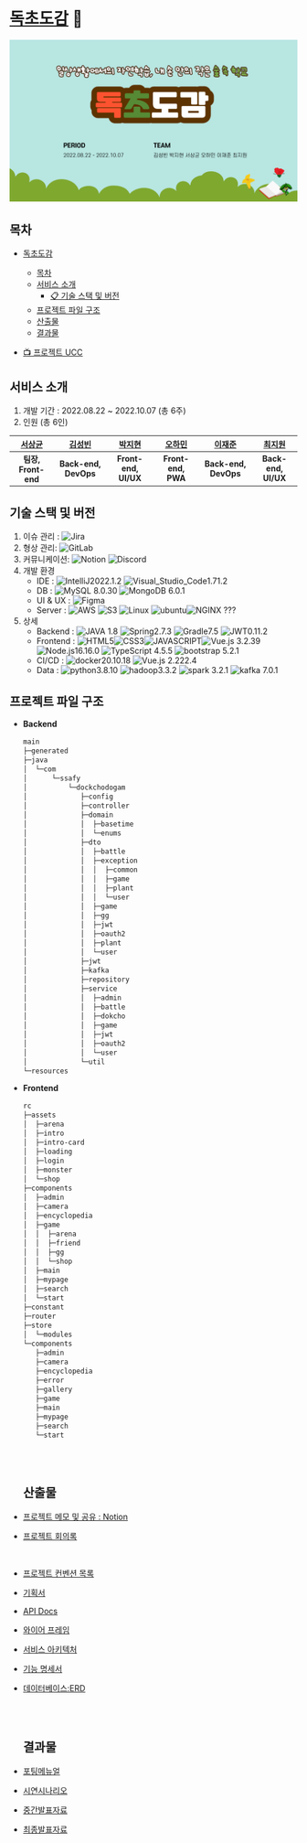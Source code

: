 # [독초도감](https://dokchodogam.com "독초도감 바로가기!") 🌷

![독초도감](./README.assets/독초도감.png)


## 목차

- [독초도감](#독초도감)
  
  - [목차](#목차)
  - [서비스 소개](#서비스-소개)
    - [📋 기술 스택 및 버전](#기술-스택-및-버전)
  - [프로젝트 파일 구조](#프로젝트-파일-구조)
  - [산출물](#산출물)
  - [결과물](#결과물)

- [📺 프로젝트 UCC](https://www.youtube.com/watch?v=-kDqJq-I1tY)

## 서비스 소개

1. 개발 기간 : 2022.08.22 ~ 2022.10.07 (총 6주)
2. 인원 (총 6인)

| [서상균](https://github.com/seosanggyun) | [김성빈](https://github.com/ksb0903) | [박지현](https://github.com/petteloiv) | [오하민](https://github.com/ohhamin) | [이재준]( https://github.com/jayl2sw) | [최지원](https://github.com/CHOIJXWXN) |
| :--------------------------------------: | :----------------------------------: | :------------------------------------: | :----------------------------------: | :-----------------------------------: | :------------------------------------: |
|           **팀장, Front-end**            |         **Back-end, DevOps**         |          **Front-end, UI/UX**          |          **Front-end, PWA**          |         **Back-end, DevOps**          |          **Back-end, UI/UX**           |



## 기술 스택 및 버전

1. 이슈 관리 : ![Jira](https://img.shields.io/badge/jira-%230A0FFF.svg?style=for-the-badge&logo=jira&logoColor=white)
2. 형상 관리: ![GitLab](https://img.shields.io/badge/gitlab-%23181717.svg?style=for-the-badge&logo=gitlab&logoColor=white)
3. 커뮤니케이션: ![Notion](https://img.shields.io/badge/Notion-%23000000.svg?style=for-the-badge&logo=notion&logoColor=white) ![Discord](https://img.shields.io/badge/discord-5865F2.svg?style=for-the-badge&logo=discord&logoColor=white) 
4. 개발 환경 
   - IDE : ![IntelliJ](https://img.shields.io/badge/IntelliJIDEA-000000.svg?style=for-the-badge&logo=intellij-idea&logoColor=white)2022.1.2 ![Visual_Studio_Code](https://img.shields.io/badge/Visual%20Studio%20Code-0078d7.svg?style=for-the-badge&logo=visual-studio-code&logoColor=white)1.71.2
   - DB : ![MySQL](https://img.shields.io/badge/MySQL-003545?style=for-the-badge&logo=mysql&logoColor=white) 8.0.30 ![MongoDB](https://img.shields.io/badge/MongoDB-47A248?style=for-the-badge&logo=mongodb&logoColor=white) 6.0.1 
   - UI & UX : ![Figma](https://img.shields.io/badge/Figma-F24E1E?style=for-the-badge&logo=figma&logoColor=white) 
   - Server : ![AWS](https://img.shields.io/badge/AWS-FF9900?style=for-the-badge&logo=amazonaws&logoColor=white) ![S3](https://img.shields.io/badge/S3-569A31?style=for-the-badge&logo=amazons3&logoColor=white) ![Linux](https://img.shields.io/badge/Linux-FCC624?style=for-the-badge&logo=linux&logoColor=white) ![ubuntu](https://img.shields.io/badge/Ubuntu-E95420?style=for-the-badge&logo=ubuntu&logoColor=white)![NGINX](https://img.shields.io/badge/nginx-009639?style=for-the-badge&logo=nginx&logoColor=white) ???
5. 상세
   - Backend : ![JAVA](https://img.shields.io/badge/JAVA-FF0000?style=for-the-badge&logoColor=white) 1.8 ![Spring](https://img.shields.io/badge/Spring-boot-6DB33F?style=for-the-badge&logo=springboot&logoColor=white)2.7.3 ![Gradle](https://img.shields.io/badge/Gradle-02303A?style=for-the-badge&logo=gradle&logoColor=white)7.5 ![JWT](https://img.shields.io/badge/JWT-000000?style=for-the-badge&logo=jsonwebtokens&logoColor=white)0.11.2
   - Frontend : ![HTML5](https://img.shields.io/badge/HTML5-E34F26?style=for-the-badge&logo=html5&logoColor=white)![CSS3](https://img.shields.io/badge/css3-1572B6?style=for-the-badge&logo=css3&logoColor=white)![JAVASCRIPT](https://img.shields.io/badge/javascript-F7DF1E?style=for-the-badge&logo=javascript&logoColor=white)![Vue.js](https://img.shields.io/badge/vue.js-4FC08D?style=for-the-badge&logo=vue.js&logoColor=white) 3.2.39 ![Node.js](https://img.shields.io/badge/Node.js-339933?style=for-the-badge&logo=node.js&logoColor=white)16.16.0 ![TypeScript](https://img.shields.io/badge/TypeScript-3178C6?style=for-the-badge&logo=type&logoColor=white) 4.5.5 ![bootstrap](https://img.shields.io/badge/BootStrap-7952B3?style=for-the-badge&logo=bootstrap&logoColor=white) 5.2.1
   - CI/CD : ![docker](https://img.shields.io/badge/docker-2496ED?style=for-the-badge&logo=docker&logoColor=white)20.10.18 ![Vue.js](https://img.shields.io/badge/jenkins-D24939?style=for-the-badge&logo=jenkins&logoColor=white) 2.222.4
   - Data : ![python](https://img.shields.io/badge/python-3776AB?style=for-the-badge&logo=python&logoColor=white)3.8.10 ![hadoop](https://img.shields.io/badge/hadoop-66CCFF?style=for-the-badge&logo=apachehadoop&logoColor=white)3.3.2 ![spark](https://img.shields.io/badge/spark-E25A1C?style=for-the-badge&logo=apachespark&logoColor=white) 3.2.1 ![kafka](https://img.shields.io/badge/kafka-231F20?style=for-the-badge&logo=apachekafka&logoColor=white) 7.0.1  

## 프로젝트 파일 구조

- **Backend**
  
  ```
  main
  ├─generated
  ├─java
  │  └─com
  │      └─ssafy
  │          └─dockchodogam
  │             ├─config
  │             ├─controller
  │             ├─domain
  │             │  ├─basetime
  │             │  └─enums
  │             ├─dto
  │             │  ├─battle
  │             │  ├─exception
  │             │  │  ├─common
  │             │  │  ├─game
  │             │  │  ├─plant
  │             │  │  └─user
  │             │  ├─game
  │             │  ├─gg
  │             │  ├─jwt
  │             │  ├─oauth2
  │             │  ├─plant
  │             │  └─user
  │             ├─jwt
  │             ├─kafka
  │             ├─repository
  │             ├─service
  │             │  ├─admin
  │             │  ├─battle
  │             │  ├─dokcho
  │             │  ├─game
  │             │  ├─jwt
  │             │  ├─oauth2
  │             │  └─user
  │             └─util
  └─resources
  ```

- **Frontend** 
  
  ```
  rc
  ├─assets
  │  ├─arena
  │  ├─intro
  │  ├─intro-card
  │  ├─loading
  │  ├─login
  │  ├─monster
  │  └─shop
  ├─components
  │  ├─admin
  │  ├─camera
  │  ├─encyclopedia
  │  ├─game
  │  │  ├─arena
  │  │  ├─friend
  │  │  ├─gg
  │  │  └─shop
  │  ├─main
  │  ├─mypage
  │  ├─search
  │  └─start
  ├─constant
  ├─router
  ├─store
  │  └─modules
  └─components
     ├─admin
     ├─camera
     ├─encyclopedia
     ├─error
     ├─gallery
     ├─game
     ├─main
     ├─mypage
     ├─search
     └─start
  
  ```
  
  <br><br>
  
  ## 산출물

- [프로젝트 메모 및 공유 : Notion](https://www.notion.so/dokcho/bee30bec2cdb4479a7db031c9d7806e8)

- [프로젝트 회의록](https://www.notion.so/dokcho/84b2d7b282774267a12c866524a1f481?v=2456f84e544d459eb873931dd94d261b)
  
  <br>

- [프로젝트 컨벤션 목록](https://www.notion.so/dokcho/73506d36df0844f2b1e13e61a4a2aae3)

- [기획서](https://www.notion.so/dokcho/92608bad2eaf4831b3c893ff731baa22)

- [API Docs](https://www.notion.so/dokcho/API-Docs-8c38c792438a439f88a7dafdbf77a25f)

- [와이어 프레임](./docs/와이어프레임.md) 

- [서비스 아키텍처](./docs/아키텍처.md) 

- [기능 명세서](https://www.notion.so/dokcho/2dbd554834c545e889120713203f4a82?v=af668f3232374e4f9cff18c42b2bde56)

- [데이터베이스:ERD](./docs/ERD.md) 
  
  <br><br>
  
  ## 결과물 

- [포팅메뉴얼](./exec/porting_manual.md)

- [시연시나리오](./exec/[시연시나리오]특화_PJT_부울경_2반_E201.pdf)

- [중간발표자료](./pt/[중간발표]특화_PJT_부울경_2반_E201.pdf)

- [최종발표자료](./pt/[최종발표]특화_PJT_부울경_2반_E201.pdf)
